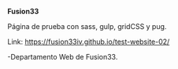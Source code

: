 **Fusion33**

Página de prueba con sass, gulp, gridCSS y pug.

Link: https://fusion33iv.github.io/test-website-02/

-Departamento Web de Fusion33.
